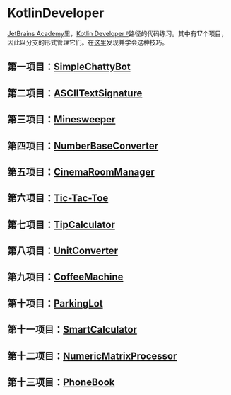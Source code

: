 # KotlinDeveloper

[JetBrains Academy](https://hyperskill.org/tracks)里，[Kotlin Developer
ᵝ](https://hyperskill.org/tracks/3)路径的代码练习。其中有17个项目，因此以分支的形式管理它们。在[这里](https://blog.csdn.net/putao2062/article/details/80516001)发现并学会这种技巧。

## 第一项目：[SimpleChattyBot](https://github.com/ClearPlume/KotlinDeveloper/tree/SimpleChattyBot)

## 第二项目：[ASCIITextSignature](https://github.com/ClearPlume/KotlinDeveloper/tree/AsciiTextSignature)

## 第三项目：[Minesweeper](https://github.com/ClearPlume/KotlinDeveloper/tree/Minesweeper)

## 第四项目：[NumberBaseConverter](https://github.com/ClearPlume/KotlinDeveloper/tree/NumberBaseConverter)

## 第五项目：[CinemaRoomManager](https://github.com/ClearPlume/KotlinDeveloper/tree/CinemaRoomManager)

## 第六项目：[Tic-Tac-Toe](https://github.com/ClearPlume/KotlinDeveloper/tree/Tic-Tac-Toe)

## 第七项目：[TipCalculator](https://github.com/ClearPlume/KotlinDeveloper/tree/TipCalculator)

## 第八项目：[UnitConverter](https://github.com/ClearPlume/KotlinDeveloper/tree/UnitConverter)

## 第九项目：[CoffeeMachine](https://github.com/ClearPlume/KotlinDeveloper/tree/CoffeeMachine)

## 第十项目：[ParkingLot](https://github.com/ClearPlume/KotlinDeveloper/tree/ParkingLot)

## 第十一项目：[SmartCalculator](https://github.com/ClearPlume/KotlinDeveloper/tree/SmartCalculator)

## 第十二项目：[NumericMatrixProcessor](https://github.com/ClearPlume/KotlinDeveloper/tree/NumericMatrixProcessor)

## 第十三项目：[PhoneBook](https://github.com/ClearPlume/KotlinDeveloper/tree/PhoneBook)
